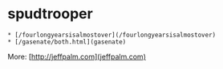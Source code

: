 # spudtrooper

    * [/fourlongyearsisalmostover](/fourlongyearsisalmostover)
    * [/gasenate/both.html](gasenate)
    
More: [http://jeffpalm.com](jeffpalm.com)
